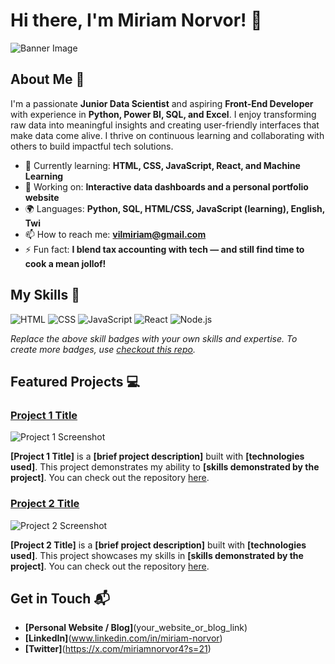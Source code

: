 # Hi there, I'm Miriam Norvor! 👋

![Banner Image](blob:https://imgur.com/db5b13fa-93b4-4f93-bd25-d3ad61f9bf3c)

## About Me 🚀

I'm a passionate **Junior Data Scientist** and aspiring **Front-End Developer** with experience in **Python, Power BI, SQL, and Excel**. I enjoy transforming raw data into meaningful insights and creating user-friendly interfaces that make data come alive. I thrive on continuous learning and collaborating with others to build impactful tech solutions.

- 🌱 Currently learning: **HTML, CSS, JavaScript, React, and Machine Learning**
- 🔭 Working on: **Interactive data dashboards and a personal portfolio website**
- 🌍 Languages: **Python, SQL, HTML/CSS, JavaScript (learning), English, Twi**
- 📫 How to reach me: **vilmiriam@gmail.com**
- ⚡ Fun fact: **I blend tax accounting with tech — and still find time to cook a mean jollof!**


## My Skills 🧠

![HTML](https://img.shields.io/badge/-HTML-E34F26?style=flat-square&logo=html5&logoColor=white)
![CSS](https://img.shields.io/badge/-CSS-1572B6?style=flat-square&logo=css3&logoColor=white)
![JavaScript](https://img.shields.io/badge/-JavaScript-F7DF1E?style=flat-square&logo=javascript&logoColor=black)
![React](https://img.shields.io/badge/-React-61DAFB?style=flat-square&logo=react&logoColor=black)
![Node.js](https://img.shields.io/badge/-Node.js-339933?style=flat-square&logo=node.js&logoColor=white)

*Replace the above skill badges with your own skills and expertise. To create more badges, use [checkout this repo](https://github.com/alexandresanlim/Badges4-README.md-Profile).*

## Featured Projects 💻

### [Project 1 Title](project_1_link)

![Project 1 Screenshot](project_1_screenshot_url)

**[Project 1 Title]** is a **[brief project description]** built with **[technologies used]**. This project demonstrates my ability to **[skills demonstrated by the project]**. You can check out the repository [here](project_1_repository_link).

### [Project 2 Title](project_2_link)

![Project 2 Screenshot](project_2_screenshot_url)

**[Project 2 Title]** is a **[brief project description]** built with **[technologies used]**. This project showcases my skills in **[skills demonstrated by the project]**. You can check out the repository [here](project_2_repository_link).

## Get in Touch 📬

- **[Personal Website / Blog]**(your_website_or_blog_link)
- **[LinkedIn]**(www.linkedin.com/in/miriam-norvor)
- **[Twitter]**(https://x.com/miriamnorvor4?s=21)


